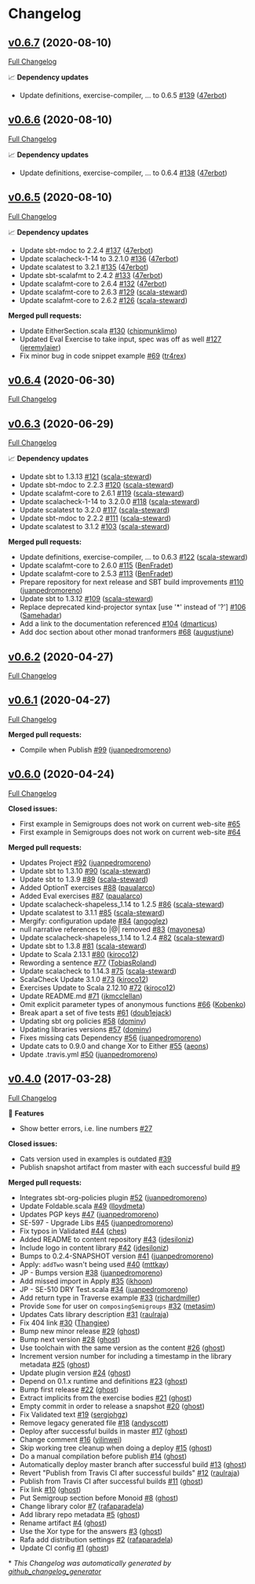 # Changelog

## [v0.6.7](https://github.com/scala-exercises/exercises-cats/tree/v0.6.7) (2020-08-10)

[Full Changelog](https://github.com/scala-exercises/exercises-cats/compare/v0.6.6...v0.6.7)

📈 **Dependency updates**

- Update definitions, exercise-compiler, ... to 0.6.5 [\#139](https://github.com/scala-exercises/exercises-cats/pull/139) ([47erbot](https://github.com/47erbot))

## [v0.6.6](https://github.com/scala-exercises/exercises-cats/tree/v0.6.6) (2020-08-10)

[Full Changelog](https://github.com/scala-exercises/exercises-cats/compare/v0.6.5...v0.6.6)

📈 **Dependency updates**

- Update definitions, exercise-compiler, ... to 0.6.4 [\#138](https://github.com/scala-exercises/exercises-cats/pull/138) ([47erbot](https://github.com/47erbot))

## [v0.6.5](https://github.com/scala-exercises/exercises-cats/tree/v0.6.5) (2020-08-10)

[Full Changelog](https://github.com/scala-exercises/exercises-cats/compare/v0.6.4...v0.6.5)

📈 **Dependency updates**

- Update sbt-mdoc to 2.2.4 [\#137](https://github.com/scala-exercises/exercises-cats/pull/137) ([47erbot](https://github.com/47erbot))
- Update scalacheck-1-14 to 3.2.1.0 [\#136](https://github.com/scala-exercises/exercises-cats/pull/136) ([47erbot](https://github.com/47erbot))
- Update scalatest to 3.2.1 [\#135](https://github.com/scala-exercises/exercises-cats/pull/135) ([47erbot](https://github.com/47erbot))
- Update sbt-scalafmt to 2.4.2 [\#133](https://github.com/scala-exercises/exercises-cats/pull/133) ([47erbot](https://github.com/47erbot))
- Update scalafmt-core to 2.6.4 [\#132](https://github.com/scala-exercises/exercises-cats/pull/132) ([47erbot](https://github.com/47erbot))
- Update scalafmt-core to 2.6.3 [\#129](https://github.com/scala-exercises/exercises-cats/pull/129) ([scala-steward](https://github.com/scala-steward))
- Update scalafmt-core to 2.6.2 [\#126](https://github.com/scala-exercises/exercises-cats/pull/126) ([scala-steward](https://github.com/scala-steward))

**Merged pull requests:**

- Update EitherSection.scala [\#130](https://github.com/scala-exercises/exercises-cats/pull/130) ([chipmunklimo](https://github.com/chipmunklimo))
- Updated Eval Exercise to take input, spec was off as well [\#127](https://github.com/scala-exercises/exercises-cats/pull/127) ([jeremylaier](https://github.com/jeremylaier))
- Fix minor bug in code snippet example [\#69](https://github.com/scala-exercises/exercises-cats/pull/69) ([tr4rex](https://github.com/tr4rex))

## [v0.6.4](https://github.com/scala-exercises/exercises-cats/tree/v0.6.4) (2020-06-30)

[Full Changelog](https://github.com/scala-exercises/exercises-cats/compare/v0.6.3...v0.6.4)

## [v0.6.3](https://github.com/scala-exercises/exercises-cats/tree/v0.6.3) (2020-06-29)

[Full Changelog](https://github.com/scala-exercises/exercises-cats/compare/v0.6.2...v0.6.3)

📈 **Dependency updates**

- Update sbt to 1.3.13 [\#121](https://github.com/scala-exercises/exercises-cats/pull/121) ([scala-steward](https://github.com/scala-steward))
- Update sbt-mdoc to 2.2.3 [\#120](https://github.com/scala-exercises/exercises-cats/pull/120) ([scala-steward](https://github.com/scala-steward))
- Update scalafmt-core to 2.6.1 [\#119](https://github.com/scala-exercises/exercises-cats/pull/119) ([scala-steward](https://github.com/scala-steward))
- Update scalacheck-1-14 to 3.2.0.0 [\#118](https://github.com/scala-exercises/exercises-cats/pull/118) ([scala-steward](https://github.com/scala-steward))
- Update scalatest to 3.2.0 [\#117](https://github.com/scala-exercises/exercises-cats/pull/117) ([scala-steward](https://github.com/scala-steward))
- Update sbt-mdoc to 2.2.2 [\#111](https://github.com/scala-exercises/exercises-cats/pull/111) ([scala-steward](https://github.com/scala-steward))
- Update scalatest to 3.1.2 [\#103](https://github.com/scala-exercises/exercises-cats/pull/103) ([scala-steward](https://github.com/scala-steward))

**Merged pull requests:**

- Update definitions, exercise-compiler, ... to 0.6.3 [\#122](https://github.com/scala-exercises/exercises-cats/pull/122) ([scala-steward](https://github.com/scala-steward))
- Update scalafmt-core to 2.6.0 [\#115](https://github.com/scala-exercises/exercises-cats/pull/115) ([BenFradet](https://github.com/BenFradet))
- Update scalafmt-core to 2.5.3 [\#113](https://github.com/scala-exercises/exercises-cats/pull/113) ([BenFradet](https://github.com/BenFradet))
- Prepare repository for next  release and SBT build improvements [\#110](https://github.com/scala-exercises/exercises-cats/pull/110) ([juanpedromoreno](https://github.com/juanpedromoreno))
- Update sbt to 1.3.12 [\#109](https://github.com/scala-exercises/exercises-cats/pull/109) ([scala-steward](https://github.com/scala-steward))
- Replace deprecated kind-projector syntax \[use '\*' instead of '?'\] [\#106](https://github.com/scala-exercises/exercises-cats/pull/106) ([Samehadar](https://github.com/Samehadar))
- Add a link to the documentation referenced [\#104](https://github.com/scala-exercises/exercises-cats/pull/104) ([dmarticus](https://github.com/dmarticus))
- Add doc section about other monad tranformers [\#68](https://github.com/scala-exercises/exercises-cats/pull/68) ([augustjune](https://github.com/augustjune))

## [v0.6.2](https://github.com/scala-exercises/exercises-cats/tree/v0.6.2) (2020-04-27)

[Full Changelog](https://github.com/scala-exercises/exercises-cats/compare/v0.6.1...v0.6.2)

## [v0.6.1](https://github.com/scala-exercises/exercises-cats/tree/v0.6.1) (2020-04-27)

[Full Changelog](https://github.com/scala-exercises/exercises-cats/compare/v0.6.0...v0.6.1)

**Merged pull requests:**

- Compile when Publish [\#99](https://github.com/scala-exercises/exercises-cats/pull/99) ([juanpedromoreno](https://github.com/juanpedromoreno))

## [v0.6.0](https://github.com/scala-exercises/exercises-cats/tree/v0.6.0) (2020-04-24)

[Full Changelog](https://github.com/scala-exercises/exercises-cats/compare/v0.4.0...v0.6.0)

**Closed issues:**

- First example in Semigroups does not work on current web-site [\#65](https://github.com/scala-exercises/exercises-cats/issues/65)
- First example in Semigroups does not work on current web-site [\#64](https://github.com/scala-exercises/exercises-cats/issues/64)

**Merged pull requests:**

- Updates Project [\#92](https://github.com/scala-exercises/exercises-cats/pull/92) ([juanpedromoreno](https://github.com/juanpedromoreno))
- Update sbt to 1.3.10 [\#90](https://github.com/scala-exercises/exercises-cats/pull/90) ([scala-steward](https://github.com/scala-steward))
- Update sbt to 1.3.9 [\#89](https://github.com/scala-exercises/exercises-cats/pull/89) ([scala-steward](https://github.com/scala-steward))
- Added OptionT exercises [\#88](https://github.com/scala-exercises/exercises-cats/pull/88) ([paualarco](https://github.com/paualarco))
- Added Eval exercises [\#87](https://github.com/scala-exercises/exercises-cats/pull/87) ([paualarco](https://github.com/paualarco))
- Update scalacheck-shapeless\_1.14 to 1.2.5 [\#86](https://github.com/scala-exercises/exercises-cats/pull/86) ([scala-steward](https://github.com/scala-steward))
- Update scalatest to 3.1.1 [\#85](https://github.com/scala-exercises/exercises-cats/pull/85) ([scala-steward](https://github.com/scala-steward))
- Mergify: configuration update [\#84](https://github.com/scala-exercises/exercises-cats/pull/84) ([angoglez](https://github.com/angoglez))
- null narrative references to |@| removed [\#83](https://github.com/scala-exercises/exercises-cats/pull/83) ([mayonesa](https://github.com/mayonesa))
- Update scalacheck-shapeless\_1.14 to 1.2.4 [\#82](https://github.com/scala-exercises/exercises-cats/pull/82) ([scala-steward](https://github.com/scala-steward))
- Update sbt to 1.3.8 [\#81](https://github.com/scala-exercises/exercises-cats/pull/81) ([scala-steward](https://github.com/scala-steward))
- Update to Scala 2.13.1 [\#80](https://github.com/scala-exercises/exercises-cats/pull/80) ([kiroco12](https://github.com/kiroco12))
- Rewording a sentence [\#77](https://github.com/scala-exercises/exercises-cats/pull/77) ([TobiasRoland](https://github.com/TobiasRoland))
- Update scalacheck to 1.14.3 [\#75](https://github.com/scala-exercises/exercises-cats/pull/75) ([scala-steward](https://github.com/scala-steward))
- ScalaCheck Update 3.1.0 [\#73](https://github.com/scala-exercises/exercises-cats/pull/73) ([kiroco12](https://github.com/kiroco12))
- Exercises Update to Scala 2.12.10 [\#72](https://github.com/scala-exercises/exercises-cats/pull/72) ([kiroco12](https://github.com/kiroco12))
- Update README.md [\#71](https://github.com/scala-exercises/exercises-cats/pull/71) ([jkmcclellan](https://github.com/jkmcclellan))
- Omit explicit parameter types of anonymous functions [\#66](https://github.com/scala-exercises/exercises-cats/pull/66) ([Kobenko](https://github.com/Kobenko))
- Break apart a set of five tests [\#61](https://github.com/scala-exercises/exercises-cats/pull/61) ([doub1ejack](https://github.com/doub1ejack))
- Updating sbt org policies [\#58](https://github.com/scala-exercises/exercises-cats/pull/58) ([dominv](https://github.com/dominv))
- Updating libraries versions [\#57](https://github.com/scala-exercises/exercises-cats/pull/57) ([dominv](https://github.com/dominv))
- Fixes missing cats Dependency [\#56](https://github.com/scala-exercises/exercises-cats/pull/56) ([juanpedromoreno](https://github.com/juanpedromoreno))
- Update cats to 0.9.0 and change Xor to Either [\#55](https://github.com/scala-exercises/exercises-cats/pull/55) ([aeons](https://github.com/aeons))
- Update .travis.yml [\#50](https://github.com/scala-exercises/exercises-cats/pull/50) ([juanpedromoreno](https://github.com/juanpedromoreno))

## [v0.4.0](https://github.com/scala-exercises/exercises-cats/tree/v0.4.0) (2017-03-28)

[Full Changelog](https://github.com/scala-exercises/exercises-cats/compare/cf5a25aaaf380c0d0337ee9fc46e34b6e225ecc9...v0.4.0)

🚀 **Features**

- Show better errors, i.e. line numbers [\#27](https://github.com/scala-exercises/exercises-cats/issues/27)

**Closed issues:**

- Cats version used in examples is outdated [\#39](https://github.com/scala-exercises/exercises-cats/issues/39)
- Publish snapshot artifact from master with each successful build [\#9](https://github.com/scala-exercises/exercises-cats/issues/9)

**Merged pull requests:**

- Integrates sbt-org-policies plugin [\#52](https://github.com/scala-exercises/exercises-cats/pull/52) ([juanpedromoreno](https://github.com/juanpedromoreno))
- Update Foldable.scala [\#49](https://github.com/scala-exercises/exercises-cats/pull/49) ([lloydmeta](https://github.com/lloydmeta))
- Updates PGP keys [\#47](https://github.com/scala-exercises/exercises-cats/pull/47) ([juanpedromoreno](https://github.com/juanpedromoreno))
- SE-597 - Upgrade Libs [\#45](https://github.com/scala-exercises/exercises-cats/pull/45) ([juanpedromoreno](https://github.com/juanpedromoreno))
- Fix typos in Validated [\#44](https://github.com/scala-exercises/exercises-cats/pull/44) ([ches](https://github.com/ches))
- Added README to content repository [\#43](https://github.com/scala-exercises/exercises-cats/pull/43) ([jdesiloniz](https://github.com/jdesiloniz))
- Include logo in content library [\#42](https://github.com/scala-exercises/exercises-cats/pull/42) ([jdesiloniz](https://github.com/jdesiloniz))
- Bumps to 0.2.4-SNAPSHOT version [\#41](https://github.com/scala-exercises/exercises-cats/pull/41) ([juanpedromoreno](https://github.com/juanpedromoreno))
- Apply: `addTwo` wasn't being used [\#40](https://github.com/scala-exercises/exercises-cats/pull/40) ([mttkay](https://github.com/mttkay))
- JP - Bumps version [\#38](https://github.com/scala-exercises/exercises-cats/pull/38) ([juanpedromoreno](https://github.com/juanpedromoreno))
- Add missed import in Apply [\#35](https://github.com/scala-exercises/exercises-cats/pull/35) ([ikhoon](https://github.com/ikhoon))
- JP - SE-510 DRY Test.scala [\#34](https://github.com/scala-exercises/exercises-cats/pull/34) ([juanpedromoreno](https://github.com/juanpedromoreno))
- Add return type in Traverse example [\#33](https://github.com/scala-exercises/exercises-cats/pull/33) ([richardmiller](https://github.com/richardmiller))
- Provide `Some` for user on `composingSemigroups` [\#32](https://github.com/scala-exercises/exercises-cats/pull/32) ([metasim](https://github.com/metasim))
- Updates Cats library description [\#31](https://github.com/scala-exercises/exercises-cats/pull/31) ([raulraja](https://github.com/raulraja))
- Fix 404 link [\#30](https://github.com/scala-exercises/exercises-cats/pull/30) ([Thangiee](https://github.com/Thangiee))
- Bump new minor release [\#29](https://github.com/scala-exercises/exercises-cats/pull/29) ([ghost](https://github.com/ghost))
- Bump next version [\#28](https://github.com/scala-exercises/exercises-cats/pull/28) ([ghost](https://github.com/ghost))
- Use toolchain with the same version as the content [\#26](https://github.com/scala-exercises/exercises-cats/pull/26) ([ghost](https://github.com/ghost))
- Increment version number for including a timestamp in the library metadata [\#25](https://github.com/scala-exercises/exercises-cats/pull/25) ([ghost](https://github.com/ghost))
- Update plugin version [\#24](https://github.com/scala-exercises/exercises-cats/pull/24) ([ghost](https://github.com/ghost))
- Depend on 0.1.x runtime and definitions [\#23](https://github.com/scala-exercises/exercises-cats/pull/23) ([ghost](https://github.com/ghost))
- Bump first release [\#22](https://github.com/scala-exercises/exercises-cats/pull/22) ([ghost](https://github.com/ghost))
- Extract implicits from the exercise bodies [\#21](https://github.com/scala-exercises/exercises-cats/pull/21) ([ghost](https://github.com/ghost))
- Empty commit in order to release a snapshot [\#20](https://github.com/scala-exercises/exercises-cats/pull/20) ([ghost](https://github.com/ghost))
- Fix Validated text [\#19](https://github.com/scala-exercises/exercises-cats/pull/19) ([sergiohgz](https://github.com/sergiohgz))
- Remove legacy generated file [\#18](https://github.com/scala-exercises/exercises-cats/pull/18) ([andyscott](https://github.com/andyscott))
- Deploy after successful builds in master [\#17](https://github.com/scala-exercises/exercises-cats/pull/17) ([ghost](https://github.com/ghost))
- Change comment [\#16](https://github.com/scala-exercises/exercises-cats/pull/16) ([yilinwei](https://github.com/yilinwei))
- Skip working tree cleanup when doing a deploy [\#15](https://github.com/scala-exercises/exercises-cats/pull/15) ([ghost](https://github.com/ghost))
- Do a manual compilation before publish [\#14](https://github.com/scala-exercises/exercises-cats/pull/14) ([ghost](https://github.com/ghost))
- Automatically deploy master branch after successful build [\#13](https://github.com/scala-exercises/exercises-cats/pull/13) ([ghost](https://github.com/ghost))
- Revert "Publish from Travis CI after successful builds" [\#12](https://github.com/scala-exercises/exercises-cats/pull/12) ([raulraja](https://github.com/raulraja))
- Publish from Travis CI after successful builds [\#11](https://github.com/scala-exercises/exercises-cats/pull/11) ([ghost](https://github.com/ghost))
- Fix link [\#10](https://github.com/scala-exercises/exercises-cats/pull/10) ([ghost](https://github.com/ghost))
- Put Semigroup section before Monoid [\#8](https://github.com/scala-exercises/exercises-cats/pull/8) ([ghost](https://github.com/ghost))
- Change library color [\#7](https://github.com/scala-exercises/exercises-cats/pull/7) ([rafaparadela](https://github.com/rafaparadela))
- Add library repo metadata [\#5](https://github.com/scala-exercises/exercises-cats/pull/5) ([ghost](https://github.com/ghost))
- Rename artifact [\#4](https://github.com/scala-exercises/exercises-cats/pull/4) ([ghost](https://github.com/ghost))
- Use the Xor type for the answers [\#3](https://github.com/scala-exercises/exercises-cats/pull/3) ([ghost](https://github.com/ghost))
- Rafa add distribution settings [\#2](https://github.com/scala-exercises/exercises-cats/pull/2) ([rafaparadela](https://github.com/rafaparadela))
- Update CI config [\#1](https://github.com/scala-exercises/exercises-cats/pull/1) ([ghost](https://github.com/ghost))



\* *This Changelog was automatically generated by [github_changelog_generator](https://github.com/github-changelog-generator/github-changelog-generator)*
